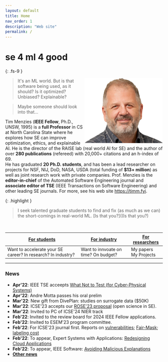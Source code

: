```yaml
---
layout: default
title: Home
nav_order: 1
description: "Web site"
permalink: /
---
```


# se 4 ml 4 good
{: .fs-9 }

<img align=right width=250 src="/assets/img/head.png">

> It's an ML world.  But is that software being  used, as it should? Is it optimized? Unbiased? Explainable? 

> Maybe  someone should look into that...

Tim Menzies (**IEEE Fellow**, Ph.D., UNSW, 1995) is a **full Professor** in CS at North Carolina State
where he explores how SE can improve optimization, ethics, and explainable AI.
He is the director of the RAISE lab (real world AI for SE) and the author of over **280 publications**
 (refereed) with 20,000+ citations and an h-index of 69.  
He has graduated **20 Ph.D. students**, and has been a 
lead researcher on projects for NSF, NIJ, DoD, NASA, USDA (total funding of 
**$13+ million**) as well as joint research work with private companies. Prof. Menzies is the 
**editor-in-chief** of the Automated Software Engineering journal and 
**associate editor of TSE**  (IEEE Transactions on Software Engineering) and other leading SE journals. 
For more, see his web site https://timm.fyi.

{: .highlight }
> I seek talented graduate students to find and fix (as much as we can) the
short-comings in real-world ML. [Is that you?]((Is that you?)

<br clear=all>

  <table> 
    <thead> 
      <tr> <th><a href="students.md" class="btn btn-primary">For students</a></th> 
      <th> <a href="industry.md" class="btn btn-blue">For industry</a></th> 
      <th> <a href="research.md" class="btn btn-green">For researchers</a></th> 
      </tr> 
    </thead> 
    <tbody> 
      <tr> 
       <td>Want to accelerate your SE career? In research? In industry?
 </td> <td>Want to innvoate on time? On budget?</td> <td> My papers <br>My Projects</td> </tr> 
    </tbody> 
   </table>

----

<h3>News</h3>
<ul>
   <li id="">    <b>Apr'22</b>: IEEE TSE acceepts <a href="https://arxiv.org/pdf/2112.01598.pdf">What Not to Test (for Cyber-Physical Systems)</a></li>
   <li id="dim"> <b>Apr'22</b>: Andre Motta passes his oral prelim</li>
   <li id="">    <b>Mar'22</b>: New gift from DivePlan: studies on surrogate data ($50K)</li>
	 <li id="dim"> <b>Mar'22</b>: ICSE'23 accepts our <a href="https://conf.researchr.org/track/icse-2023/rose-festival">ROSE'23 proposal</a> (open science in SE).</li>
   <Li id="">    <b>Mar'22</b>: Invited to PC of ICSE'24 NIER track</li>
   <Li id="dim"> <b>Feb'22</b>: Invited to the review board for 2024 IEEE Fellow applications.</li>
   <Li id="">    <b>Feb'22</b>: Invited to ESEM'23 program committee.</li>
   <Li id="dim"> <b>Feb'22</b>: For ICSE'23 journal first. Reports on <a href="https://arxiv.org/pdf/2208.01595.pdf">vulnerabilities</a>; <a href="https://arxiv.org/pdf/2110.01109.pdf">Fair-Mask</a>; <a href="https://arxiv.org/pdf/2201.10592.pdf">labeling cost</a></li>
   <li id="">    <b>Feb'22</b>: To appear, Expert Systems with Applications: <a href="https://arxiv.org/pdf/2109.14569.pdf">Redesigning Cloud Applications</a></li>
   <li id="dim"> <b>Feb'22</b>: To appear, IEEE Software: <a href="https://arxiv.org/pdf/2301.10407.pdf">Avoiding Malicious Explanations</a></li>
   <li id="">    <b><a href="#priornews">Other  news</a></b></li>
</ul>



